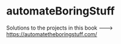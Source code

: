 # automateBoringStuff
Solutions to the projects in this book ---> https://automatetheboringstuff.com/

